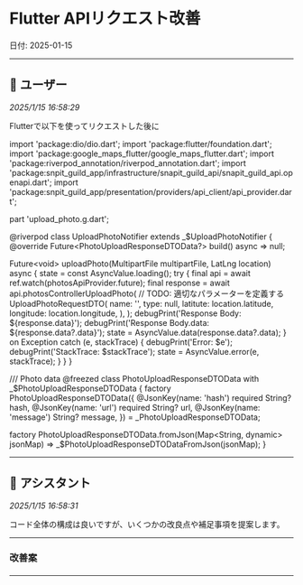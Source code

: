 # Flutter APIリクエスト改善

日付: 2025-01-15

---

## 👤 ユーザー
*2025/1/15 16:58:29*

Flutterで以下を使ってリクエストした後に

import 'package:dio/dio.dart';
import 'package:flutter/foundation.dart';
import 'package:google_maps_flutter/google_maps_flutter.dart';
import 'package:riverpod_annotation/riverpod_annotation.dart';
import 'package:snpit_guild_app/infrastructure/snapit_guild_api/snapit_guild_api.openapi.dart';
import 'package:snpit_guild_app/presentation/providers/api_client/api_provider.dart';

part 'upload_photo.g.dart';

@riverpod
class UploadPhotoNotifier extends _$UploadPhotoNotifier {
  @override
  Future&lt;PhotoUploadResponseDTOData?&gt; build() async =&gt; null;

  Future&lt;void&gt; uploadPhoto(MultipartFile multipartFile, LatLng location) async {
    state = const AsyncValue.loading();
    try {
      final api = await ref.watch(photosApiProvider.future);
      final response = await api.photosControllerUploadPhoto(
        // TODO: 適切なパラメーターを定義する
        UploadPhotoRequestDTO(
          name: '',
          type: null,
          latitute: location.latitude,
          longitude: location.longitude,
        ),
      );
      debugPrint('Response Body: ${response.data}');
      debugPrint('Response Body.data: ${response.data?.data}');
      state = AsyncValue.data(response.data?.data);
    } on Exception catch (e, stackTrace) {
      debugPrint('Error: $e');
      debugPrint('StackTrace: $stackTrace');
      state = AsyncValue.error(e, stackTrace);
    }
  }
}

/// Photo data
@freezed
class PhotoUploadResponseDTOData with _$PhotoUploadResponseDTOData {
  factory PhotoUploadResponseDTOData({
    @JsonKey(name: 'hash') required String? hash,
    @JsonKey(name: 'url') required String? url,
    @JsonKey(name: 'message') String? message,
  }) = _PhotoUploadResponseDTOData;

  factory PhotoUploadResponseDTOData.fromJson(Map&lt;String, dynamic&gt; jsonMap) =&gt;
      _$PhotoUploadResponseDTODataFromJson(jsonMap);
}

---

## 🤖 アシスタント
*2025/1/15 16:58:31*

コード全体の構成は良いですが、いくつかの改良点や補足事項を提案します。

---

### 改善案

####

---

